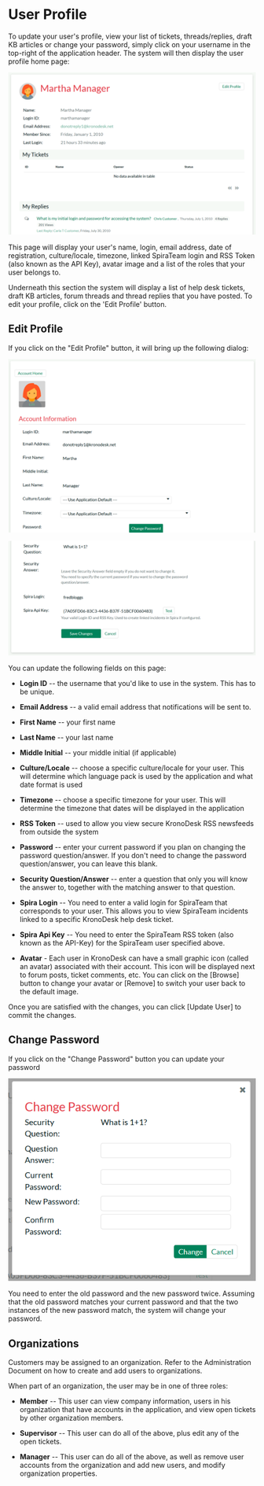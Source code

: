 # User Profile

To update your user's profile, view your list of tickets,
threads/replies, draft KB articles or change your password, simply click
on your username in the top-right of the application header. The system
will then display the user profile home page:

![](img/User_Profile_79.png)




This page will display your user's name, login, email address, date of
registration, culture/locale, timezone, linked SpiraTeam login and RSS
Token (also known as the API Key), avatar image and a list of the roles
that your user belongs to.

Underneath this section the system will display a list of help desk
tickets, draft KB articles, forum threads and thread replies that you
have posted. To edit your profile, click on the 'Edit Profile' button.

## Edit Profile

If you click on the "Edit Profile" button, it will bring up the
following dialog:

![](img/User_Profile_80.png)


![](img/User_Profile_81.png)




You can update the following fields on this page:

-   **Login ID** -- the username that you'd like to use in the system.
This has to be unique.

-   **Email Address** -- a valid email address that notifications will
be sent to.

-   **First Name** -- your first name

-   **Last Name** -- your last name

-   **Middle Initial** -- your middle initial (if applicable)

-   **Culture/Locale** -- choose a specific culture/locale for your
user. This will determine which language pack is used by the
application and what date format is used

-   **Timezone** -- choose a specific timezone for your user. This will
determine the timezone that dates will be displayed in the
application

-   **RSS Token** -- used to allow you view secure KronoDesk RSS
newsfeeds from outside the system

-   **Password** -- enter your current password if you plan on changing
the password question/answer. If you don't need to change the
password question/answer, you can leave this blank.

-   **Security Question/Answer** -- enter a question that only you will
know the answer to, together with the matching answer to that
question.

-   **Spira Login** -- You need to enter a valid login for SpiraTeam
that corresponds to your user. This allows you to view SpiraTeam
incidents linked to a specific KronoDesk help desk ticket.

-   **Spira Api Key** -- You need to enter the SpiraTeam RSS token (also
known as the API-Key) for the SpiraTeam user specified above.

-   **Avatar** - Each user in KronoDesk can have a small graphic icon
(called an avatar) associated with their account. This icon will be
displayed next to forum posts, ticket comments, etc. You can click
on the \[Browse\] button to change your avatar or \[Remove\] to
switch your user back to the default image.

Once you are satisfied with the changes, you can click \[Update User\]
to commit the changes.

## Change Password

If you click on the "Change Password" button you can update your
password

![](img/User_Profile_82.png)




You need to enter the old password and the new password twice. Assuming
that the old password matches your current password and that the two
instances of the new password match, the system will change your
password.

## Organizations

Customers may be assigned to an organization. Refer to the
Administration Document on how to create and add users to organizations.

When part of an organization, the user may be in one of three roles:

-   **Member** -- This user can view company information, users in his
organization that have accounts in the application, and view open
tickets by other organization members.

-   **Supervisor** -- This user can do all of the above, plus edit any
of the open tickets.

-   **Manager** -- This user can do all of the above, as well as remove
user accounts from the organization and add new users, and modify
organization properties.

